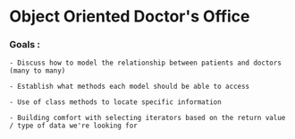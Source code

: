 # Object Oriented Doctor's Office

  ### Goals :
    - Discuss how to model the relationship between patients and doctors (many to many)
    
    - Establish what methods each model should be able to access
    
    - Use of class methods to locate specific information
    
    - Building comfort with selecting iterators based on the return value / type of data we're looking for
